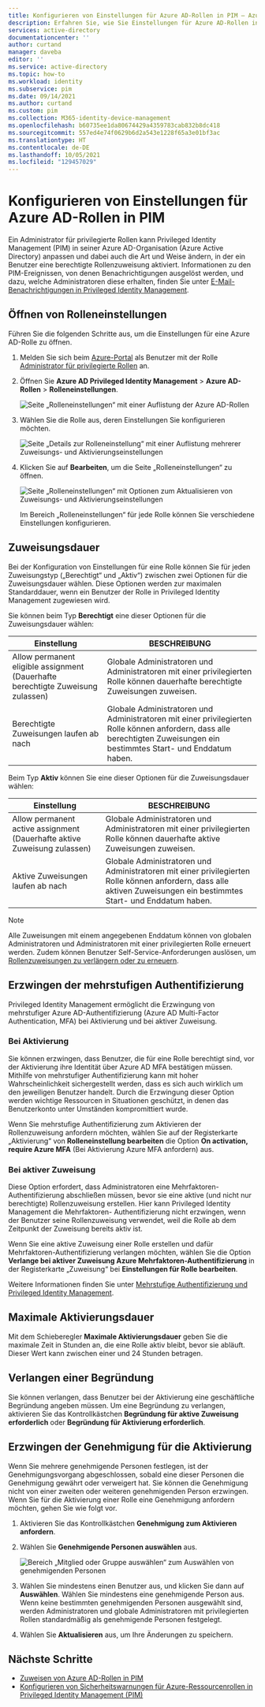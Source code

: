```yaml
---
title: Konfigurieren von Einstellungen für Azure AD-Rollen in PIM – Azure AD | Microsoft-Dokumentation
description: Erfahren Sie, wie Sie Einstellungen für Azure AD-Rollen in Azure AD Privileged Identity Management (PIM) konfigurieren.
services: active-directory
documentationcenter: ''
author: curtand
manager: daveba
editor: ''
ms.service: active-directory
ms.topic: how-to
ms.workload: identity
ms.subservice: pim
ms.date: 09/14/2021
ms.author: curtand
ms.custom: pim
ms.collection: M365-identity-device-management
ms.openlocfilehash: b60735ee1da80674429a4359783cab832b8dc418
ms.sourcegitcommit: 557ed4e74f0629b6d2a543e1228f65a3e01bf3ac
ms.translationtype: HT
ms.contentlocale: de-DE
ms.lasthandoff: 10/05/2021
ms.locfileid: "129457029"
---
```

# <a name="configure-azure-ad-role-settings-in-privileged-identity-management"></a>Konfigurieren von Einstellungen für Azure AD-Rollen in PIM

Ein Administrator für privilegierte Rollen kann Privileged Identity Management (PIM) in seiner Azure AD-Organisation (Azure Active Directory) anpassen und dabei auch die Art und Weise ändern, in der ein Benutzer eine berechtigte Rollenzuweisung aktiviert. Informationen zu den PIM-Ereignissen, von denen Benachrichtigungen ausgelöst werden, und dazu, welche Administratoren diese erhalten, finden Sie unter [E-Mail-Benachrichtigungen in Privileged Identity Management](pim-email-notifications.md#notifications-for-azure-ad-roles).

## <a name="open-role-settings"></a>Öffnen von Rolleneinstellungen

Führen Sie die folgenden Schritte aus, um die Einstellungen für eine Azure AD-Rolle zu öffnen.

1. Melden Sie sich beim [Azure-Portal](https://portal.azure.com/) als Benutzer mit der Rolle [Administrator für privilegierte Rollen](../roles/permissions-reference.md#privileged-role-administrator) an.

1. Öffnen Sie **Azure AD Privileged Identity Management** &gt; **Azure AD-Rollen** &gt; **Rolleneinstellungen**.

    ![Seite „Rolleneinstellungen“ mit einer Auflistung der Azure AD-Rollen](./media/pim-how-to-change-default-settings/role-settings.png)

1. Wählen Sie die Rolle aus, deren Einstellungen Sie konfigurieren möchten.

    ![Seite „Details zur Rolleneinstellung“ mit einer Auflistung mehrerer Zuweisungs- und Aktivierungseinstellungen](./media/pim-how-to-change-default-settings/role-settings-page.png)

1. Klicken Sie auf **Bearbeiten**, um die Seite „Rolleneinstellungen“ zu öffnen.

    ![Seite „Rolleneinstellungen“ mit Optionen zum Aktualisieren von Zuweisungs- und Aktivierungseinstellungen](./media/pim-how-to-change-default-settings/role-settings-edit.png)

    Im Bereich „Rolleneinstellungen“ für jede Rolle können Sie verschiedene Einstellungen konfigurieren.

## <a name="assignment-duration"></a>Zuweisungsdauer

Bei der Konfiguration von Einstellungen für eine Rolle können Sie für jeden Zuweisungstyp („Berechtigt“ und „Aktiv“) zwischen zwei Optionen für die Zuweisungsdauer wählen. Diese Optionen werden zur maximalen Standarddauer, wenn ein Benutzer der Rolle in Privileged Identity Management zugewiesen wird.

Sie können beim Typ **Berechtigt** eine dieser Optionen für die Zuweisungsdauer wählen:

| Einstellung | BESCHREIBUNG |
| --- | --- |
| Allow permanent eligible assignment (Dauerhafte berechtigte Zuweisung zulassen) | Globale Administratoren und Administratoren mit einer privilegierten Rolle können dauerhafte berechtigte Zuweisungen zuweisen. |
| Berechtigte Zuweisungen laufen ab nach | Globale Administratoren und Administratoren mit einer privilegierten Rolle können anfordern, dass alle berechtigten Zuweisungen ein bestimmtes Start- und Enddatum haben. |

Beim Typ **Aktiv** können Sie eine dieser Optionen für die Zuweisungsdauer wählen:

| Einstellung | BESCHREIBUNG |
| --- | --- |
| Allow permanent active assignment (Dauerhafte aktive Zuweisung zulassen) | Globale Administratoren und Administratoren mit einer privilegierten Rolle können dauerhafte aktive Zuweisungen zuweisen. |
| Aktive Zuweisungen laufen ab nach | Globale Administratoren und Administratoren mit einer privilegierten Rolle können anfordern, dass alle aktiven Zuweisungen ein bestimmtes Start- und Enddatum haben. |

> [!NOTE]
> Alle Zuweisungen mit einem angegebenen Enddatum können von globalen Administratoren und Administratoren mit einer privilegierten Rolle erneuert werden. Zudem können Benutzer Self-Service-Anforderungen auslösen, um [Rollenzuweisungen zu verlängern oder zu erneuern](pim-resource-roles-renew-extend.md).

## <a name="require-multifactor-authentication"></a>Erzwingen der mehrstufigen Authentifizierung

Privileged Identity Management ermöglicht die Erzwingung von mehrstufiger Azure AD-Authentifizierung (Azure AD Multi-Factor Authentication, MFA) bei Aktivierung und bei aktiver Zuweisung.

### <a name="on-activation"></a>Bei Aktivierung

Sie können erzwingen, dass Benutzer, die für eine Rolle berechtigt sind, vor der Aktivierung ihre Identität über Azure AD MFA bestätigen müssen. Mithilfe von mehrstufiger Authentifizierung kann mit hoher Wahrscheinlichkeit sichergestellt werden, dass es sich auch wirklich um den jeweiligen Benutzer handelt. Durch die Erzwingung dieser Option werden wichtige Ressourcen in Situationen geschützt, in denen das Benutzerkonto unter Umständen kompromittiert wurde.

Wenn Sie mehrstufige Authentifizierung zum Aktivieren der Rollenzuweisung anfordern möchten, wählen Sie auf der Registerkarte „Aktivierung“ von **Rolleneinstellung bearbeiten** die Option **On activation, require Azure MFA** (Bei Aktivierung Azure MFA anfordern) aus.

### <a name="on-active-assignment"></a>Bei aktiver Zuweisung

Diese Option erfordert, dass Administratoren eine Mehrfaktoren- Authentifizierung abschließen müssen, bevor sie eine aktive (und nicht nur berechtigte) Rollenzuweisung erstellen. Hier kann Privileged Identity Management die Mehrfaktoren- Authentifizierung nicht erzwingen, wenn der Benutzer seine Rollenzuweisung verwendet, weil die Rolle ab dem Zeitpunkt der Zuweisung bereits aktiv ist.

Wenn Sie eine aktive Zuweisung einer Rolle erstellen und dafür Mehrfaktoren-Authentifizierung verlangen möchten, wählen Sie die Option **Verlange bei aktiver Zuweisung Azure Mehrfaktoren-Authentifizierung** in der Registerkarte „Zuweisung“ bei **Einstellungen für Rolle bearbeiten**.

Weitere Informationen finden Sie unter [Mehrstufige Authentifizierung und Privileged Identity Management](pim-how-to-require-mfa.md).

## <a name="activation-maximum-duration"></a>Maximale Aktivierungsdauer

Mit dem Schieberegler **Maximale Aktivierungsdauer** geben Sie die maximale Zeit in Stunden an, die eine Rolle aktiv bleibt, bevor sie abläuft. Dieser Wert kann zwischen einer und 24 Stunden betragen.

## <a name="require-justification"></a>Verlangen einer Begründung

Sie können verlangen, dass Benutzer bei der Aktivierung eine geschäftliche Begründung angeben müssen. Um eine Begründung zu verlangen, aktivieren Sie das Kontrollkästchen **Begründung für aktive Zuweisung erforderlich** oder **Begründung für Aktivierung erforderlich**.

## <a name="require-approval-to-activate"></a>Erzwingen der Genehmigung für die Aktivierung

Wenn Sie mehrere genehmigende Personen festlegen, ist der Genehmigungsvorgang abgeschlossen, sobald eine dieser Personen die Genehmigung gewährt oder verweigert hat. Sie können die Genehmigung nicht von einer zweiten oder weiteren genehmigenden Person erzwingen. Wenn Sie für die Aktivierung einer Rolle eine Genehmigung anfordern möchten, gehen Sie wie folgt vor.

1. Aktivieren Sie das Kontrollkästchen **Genehmigung zum Aktivieren anfordern**.

1. Wählen Sie **Genehmigende Personen auswählen** aus.

    ![Bereich „Mitglied oder Gruppe auswählen“ zum Auswählen von genehmigenden Personen](./media/pim-resource-roles-configure-role-settings/resources-role-settings-select-approvers.png)

1. Wählen Sie mindestens einen Benutzer aus, und klicken Sie dann auf **Auswählen**. Wählen Sie mindestens eine genehmigende Person aus. Wenn keine bestimmten genehmigenden Personen ausgewählt sind, werden Administratoren und globale Administratoren mit privilegierten Rollen standardmäßig als genehmigende Personen festgelegt.

1. Wählen Sie **Aktualisieren** aus, um Ihre Änderungen zu speichern.

## <a name="next-steps"></a>Nächste Schritte

- [Zuweisen von Azure AD-Rollen in PIM](pim-how-to-add-role-to-user.md)
- [Konfigurieren von Sicherheitswarnungen für Azure-Ressourcenrollen in Privileged Identity Management (PIM)](pim-how-to-configure-security-alerts.md)
